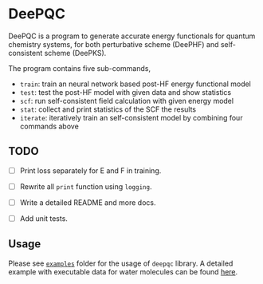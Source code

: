 # DeePQC

DeePQC is a program to generate accurate energy functionals for quantum chemistry systems,
for both perturbative scheme (DeePHF) and self-consistent scheme (DeePKS).

The program contains five sub-commands, 
- `train`: train an neural network based post-HF energy functional model
- `test`: test the post-HF model with given data and show statistics
- `scf`: run self-consistent field calculation with given energy model
- `stat`: collect and print statistics of the SCF the results
- `iterate`: iteratively train an self-consistent model by combining four commands above


## TODO

- [ ] Print loss separately for E and F in training.
- [ ] Rewrite all `print` function using `logging`.
- [ ] Write a detailed README and more docs.
- [ ] Add unit tests.


## Usage

Please see [`examples`](./examples) folder for the usage of `deepqc` library. A detailed example with executable data for water molecules can be found [here](./examples/water).